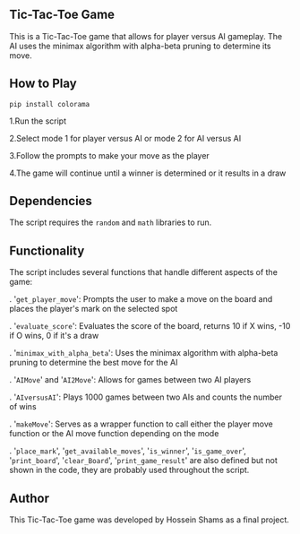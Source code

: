 Tic-Tac-Toe Game
--
This is a Tic-Tac-Toe game that allows for player versus AI gameplay. The AI uses the minimax algorithm with alpha-beta pruning to determine its move.

How to Play
----
`pip install colorama`

1.Run the script

2.Select mode 1 for player versus AI or mode 2 for AI versus AI

3.Follow the prompts to make your move as the player

4.The game will continue until a winner is determined or it results in a draw

Dependencies
-------
The script requires the `random` and `math` libraries to run.

Functionality
-------------
The script includes several functions that handle different aspects of the game:

. '`get_player_move`': Prompts the user to make a move on the board and places the player's mark on the selected spot

. '`evaluate_score`': Evaluates the score of the board, returns 10 if X wins, -10 if O wins, 0 if it's a draw

. '`minimax_with_alpha_beta`': Uses the minimax algorithm with alpha-beta pruning to determine the best move for the AI

. '`AIMove`' and '`AI2Move`': Allows for games between two AI players

. '`AIversusAI`': Plays 1000 games between two AIs and counts the number of wins

. '`makeMove`': Serves as a wrapper function to call either the player move function or the AI move function depending on the mode

. '`place_mark`', '`get_available_moves`', '`is_winner`', '`is_game_over`', '`print_board`', '`clear_Board`', '`print_game_result`' are also defined but not shown in the code, they are probably used throughout the script.

Author
-----------
This Tic-Tac-Toe game was developed by Hossein Shams as a final project.
